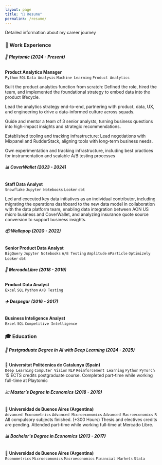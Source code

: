 ```yaml
---
layout: page
title: "📝 Resume"
permalink: /resume/
---
```


Detailed information about my career journey


### **💼 Work Experience**  

###### **🚀 Playtomic (2024 - Present)**
**Product Analytics Manager** \
`Python` `SQL` `Data Analysis` `Machine Learning` `Product Analytics`

Built the product analytics function from scratch: Defined the role, hired the team, and implemented the foundational strategy to embed data into the product lifecycle.

Lead the analytics strategy end-to-end, partnering with product, data, UX, and engineering to drive a data-informed culture across squads.

Guide and mentor a team of 3 senior analysts, turning business questions into high-impact insights and strategic recommendations.

Established tooling and tracking infrastructure: Lead negotiations with Mixpanel and RudderStack, aligning tools with long-term business needs.

Own experimentation and tracking infrastructure, including best practices for instrumentation and scalable A/B testing processes


###### **📊 CoverWallet (2023 - 2024)** 
**Staff Data Analyst**  \
`Snowflake` `Jupyter Notebooks` `Looker` `dbt`

Led and executed key data initiatives as an individual contributor, including migrating the operations dashboard to the new data model in collaboration with the data platform team, enabling data integration between AON US micro business and CoverWallet, and analyzing insurance quote source conversion to support business insights.


###### **📦 Wallapop (2020 - 2022)**
**Senior Product Data Analyst**  \
`BigQuery` `Jupyter Notebooks` `A/B Testing` `Amplitude` `mParticle` `Optimizely` `Looker` `dbt`

###### **🛒 MercadoLibre (2018 - 2019)**
**Product Data Analyst** \
`Excel` `SQL` `Python` `A/B Testing`

###### **✈️ Despegar (2016 - 2017)**
**Business Inteligence Analyst** \
`Excel` `SQL` `Competitive Intelligence`


### **🎓 Education**  

###### **🤖 Postgraduate Degree in AI with Deep Learning (2024 - 2025)**
📍 **Universitat Politècnica de Catalunya (Spain)** \
`Deep Learning` `Computer Vision` `NLP` `Reinforcement Learning` `Python` `PyTorch` 
15 ECTS credits postgraduate course. Completed part-time while working full-time at Playtomic

###### **📈 Master’s Degree in Economics (2018 - 2019)**
📍 **Universidad de Buenos Aires (Argentina)** \
`Advanced Econometrics` `Advanced Microeconomics` `Advanced Macroeconomics` `R`
All compulsory subjects finished. (+300 Hours) Thesis and electives credits are pending.
Attended part-time while working full-time at Mercado Libre.

###### **📊 Bachelor's Degree in Economics (2013 - 2017)**
📍 **Universidad de Buenos Aires (Argentina)** \
`Econometrics` `Microeconomics` `Macroeconomics` `Financial Markets` `Stata`